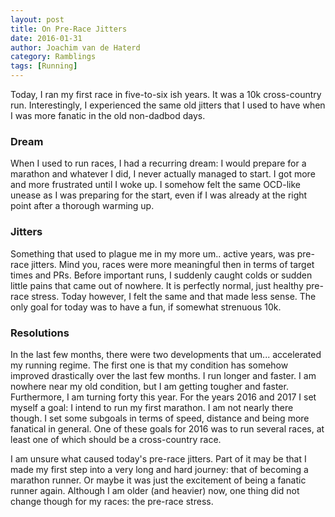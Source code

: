 ```yaml
---
layout: post
title: On Pre-Race Jitters
date: 2016-01-31
author: Joachim van de Haterd
category: Ramblings
tags: [Running]
---
```

Today, I ran my first race in five-to-six ish years. It was a 10k cross-country run. Interestingly, I experienced the same old jitters that I used to have when I was more fanatic in the old non-dadbod days. 

### Dream

When I used to run races, I had a recurring dream: I would prepare for a marathon and whatever I did, I never actually managed to start. I got more and more frustrated until I woke up. I somehow felt the same OCD-like unease as I was preparing for the start, even if I was already at the right point after a thorough warming up.

### Jitters

Something that used to plague me in my more um.. active years, was pre-race jitters. Mind you, races were more meaningful then in terms of target times and PRs. Before important runs, I suddenly caught colds or sudden little pains that came out of nowhere. It is perfectly normal, just healthy pre-race stress. Today however, I felt the same and that made less sense. The only goal for today was to have a fun, if somewhat strenuous 10k.

### Resolutions

In the last few months, there were two developments that um... accelerated my running regime. The first one is that my condition has somehow improved drastically over the last few months. I run longer and faster. I am nowhere near my old condition, but I am getting tougher and faster.
Furthermore, I am turning forty this year.  For the years 2016 and 2017 I set myself a goal: I intend to run my first marathon. I am not nearly there though. I set some subgoals in terms of speed, distance and being more fanatical in general. One of these goals for 2016 was to run several races, at least one of which should be a cross-country race.

I am unsure what caused today's pre-race jitters. Part of it may be that I made my first step into a very long and hard journey: that of becoming a marathon runner. Or maybe it was just the excitement of being a fanatic runner again. Although I am older (and heavier) now, one thing did not change though for my  races: the pre-race stress.


